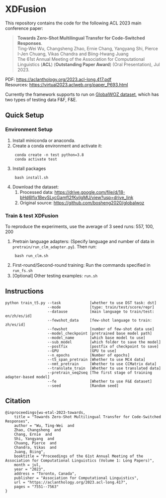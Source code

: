 # XDFusion
This repository contains the code for the following ACL 2023 main conference paper:

> **Towards Zero-Shot Multilingual Transfer for Code-Switched Responses**. <br>
> Ting-Wei Wu, Changsheng Zhao, Ernie Chang, Yangyang Shi, Pierce I-Jen Chuang, Vikas Chandra and Biing-Hwang Juang <br>
> The 61st Annual Meeting of the Association for Computational Linguistics (**ACL**) (**Outstanding Paper Award**) (Oral Presentation), Jul 2023.

PDF: https://aclanthology.org/2023.acl-long.417.pdf <br>
Resources: https://virtual2023.aclweb.org/paper_P693.html

Currently the framework supports to run on [GlobalWOZ dataset](https://github.com/bosheng2020/globalwoz), which has two types of testing data F&F, F&E.


## Quick Setup

### Environment Setup
1. Install miniconda or anaconda.
2. Create a conda environment and activate it:
    >
        conda create -n test python=3.8
        conda activate test
3. Install packages
    >
        bash install.sh
4. Download the dataset:
    1) Processed data: https://drive.google.com/file/d/18-bHd6lfix1BevSLycGamfI2fKyilgMU/view?usp=drive_link
    2) Original source: https://github.com/bosheng2020/globalwoz

### Train & test XDFusion
To reproduce the experiments, use the average of 3 seed runs: 557, 100, 200
1. Pretrain language adapters: (Specify language and number of data in `pretrain/run_clm_adapter.py`). Then run:
    >
        bash run_clm.sh
2. First-round/Second-round training: 
   Run the commands specified in `run_fs.sh`
3. [Optional] Other testing examples: `run.sh`


## Instructions

>
    python train_t5.py --task             [whether to use DST task: dst]
                       --mode             [type: train/test/score/repr]
                       --datause          [main language to train/test: en/zh/es/id]
                       --fewshot_data     [few-shot language to train: zh/es/id]
                       --fewshot          [number of few-shot data use]
                       --model_checkpoint [pretrained base model path]
                       --model_name       [which base model to use]
                       --sub_model        [which folder to save the model]
                       --postfix          [postfix of checkpoint to save]
                       --GPU              [GPU to use]
                       --n_epochs         [Number of epochs]
                       --t5_span_pretrain [Whether to use MC4 data]
                       --nmt_pretrain     [Whether to use CCMatrix data]
                       --translate_train  [Whether to use translated data]
                       --pretrain_seq2seq [The first stage of training adapter-based model]
                       --fe               [Whether to use F&E dataset]
                       --seed             [Random seed]

## Citation

>
    @inproceedings{wu-etal-2023-towards,
        title = "Towards Zero-Shot Multilingual Transfer for Code-Switched Responses",
        author = "Wu, Ting-Wei  and
        Zhao, Changsheng  and
        Chang, Ernie  and
        Shi, Yangyang  and
        Chuang, Pierce  and
        Chandra, Vikas  and
        Juang, Biing",
        booktitle = "Proceedings of the 61st Annual Meeting of the Association for Computational Linguistics (Volume 1: Long Papers)",
        month = jul,
        year = "2023",
        address = "Toronto, Canada",
        publisher = "Association for Computational Linguistics",
        url = "https://aclanthology.org/2023.acl-long.417",
        pages = "7551--7563"
    }
